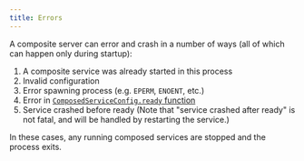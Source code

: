 ```yaml
---
title: Errors
---
```


A composite server can error and crash in a number of ways
(all of which can happen only during startup):

1. A composite service was already started in this process
2. Invalid configuration
3. Error spawning process (e.g. `EPERM`, `ENOENT`, etc.)
4. Error in [`ComposedServiceConfig.ready` function](../api/composite-service.composedserviceconfig.ready.md)
5. Service crashed before ready (Note that "service crashed after ready" is not fatal,
and will be handled by restarting the service.)

In these cases, any running composed services are stopped and the process exits.
